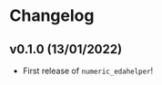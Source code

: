 # Changelog

<!--next-version-placeholder-->

## v0.1.0 (13/01/2022)

- First release of `numeric_edahelper`!
